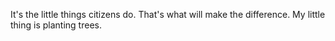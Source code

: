 It's the little things citizens do. That's what will make the difference. My little thing is planting trees.
